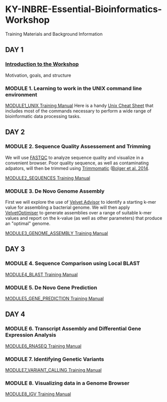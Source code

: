 # KY-INBRE-Essential-Bioinformatics-Workshop
Training Materials and Background Information 
## DAY 1
### [Introduction to the Workshop]()
Motivation, goals, and structure
### MODULE 1. Learning to work in the UNIX command line environment
[MODULE1_UNIX Training Manual](https://github.com/actapia/uky-ngs-workshop-user-install/blob/main/docs/nocopy/Module_1_Unix.pdf)
Here is a handy [Unix Cheat Sheet](https://github.com/actapia/uky-ngs-workshop-user-install/blob/main/docs/Unix_Cheat_Sheet.pdf) that includes most of the commands necessary to perform a wide range of bioinformatic data processing tasks.
## DAY 2
### MODULE 2. Sequence Quality Assessement and Trimming
We will use [FASTQC](https://www.bioinformatics.babraham.ac.uk/projects/fastqc/) to analyze sequence quality and visualize in a convenient browser. Poor quality sequence, as well as contaminating adpators, will then be trimmed using [Trimmomatic](http://www.usadellab.org/cms/?page=trimmomatic) ([Bolger et al. 2014](https://academic.oup.com/bioinformatics/article/30/15/2114/2390096).

[MODULE2_SEQUENCES Training Manual](https://github.com/actapia/uky-ngs-workshop-user-install/blob/main/docs/nocopy/Module_2_Sequences.pdf)
### MODULE 3. De Novo Genome Assembly
First we will explore the use of [Velvet Advisor](https://dna.med.monash.edu/~torsten/velvet_advisor/) to identify a starting k-mer value for assembling a bacterial genome. We will then apply [VelvetOptimiser](https://github.com/tseemann/VelvetOptimiser) to generate assemblies over a range of suitable k-mer values and report on the k-value (as well as other parameters) that produce an "optimal" genome.

[MODULE3_GENOME_ASSEMBLY Training Manual](https://github.com/actapia/uky-ngs-workshop-user-install/blob/main/docs/nocopy/Module_3_Assembly.pdf)
## DAY 3
### MODULE 4. Sequence Comparison using Local BLAST
[MODULE4_BLAST Training Manual](https://github.com/actapia/uky-ngs-workshop-user-install/blob/main/docs/nocopy/Module_4_BLAST.pdf)
### MODULE 5. De Novo Gene Prediction
[MODULE5_GENE_PREDICTION Training Manual](https://github.com/actapia/uky-ngs-workshop-user-install/blob/main/docs/nocopy/Module_5_Gene_Prediction.pdf)
## DAY 4
### MODULE 6. Transcript Assembly and Differential Gene Expression Analysis
[MODULE6_RNASEQ Training Manual](https://github.com/actapia/uky-ngs-workshop-user-install/blob/main/docs/nocopy/Module_6_RNAseq.pdf)
### MODULE 7. Identifying Genetic Variants
[MODULE7_VARIANT_CALLING Training Manual](https://github.com/actapia/uky-ngs-workshop-user-install/blob/main/docs/nocopy/Module_7_Variant_Calling.pdf)
### MODULE 8. Visualizing data in a Genome Browser
[MODULE8_IGV Training Manual](https://github.com/actapia/uky-ngs-workshop-user-install/blob/main/docs/nocopy/Module_8_IGV.pdf)
